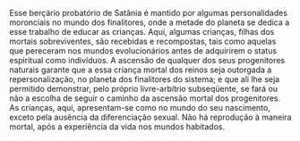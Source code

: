﻿Esse berçário probatório de Satânia é mantido por algumas personalidades moronciais no mundo dos finalitores, onde a metade do planeta se dedica a esse trabalho de educar as crianças. Aqui, algumas crianças, filhas dos mortais sobreviventes, são recebidas e recompostas, tais como aquelas que pereceram nos mundos evolucionários antes de adquirirem o status espiritual como indivíduos. A ascensão de qualquer dos seus progenitores naturais garante que a essa criança mortal dos reinos seja outorgada a repersonalização, no planeta dos finalitores do sistema; e que ali lhe seja permitido demonstrar, pelo próprio livre-arbítrio subseqüente, se fará ou não a escolha de seguir o caminho da ascensão mortal dos progenitores. As crianças, aqui, apresentam-se como no mundo do seu nascimento, exceto pela ausência da diferenciação sexual. Não há reprodução à maneira mortal, após a experiência da vida nos mundos habitados.